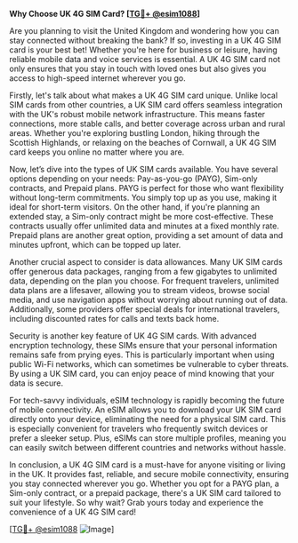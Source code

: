 **Why Choose UK 4G SIM Card? [[TG💪+ @esim1088](https://t.me/s/esim1088)]**

Are you planning to visit the United Kingdom and wondering how you can stay connected without breaking the bank? If so, investing in a UK 4G SIM card is your best bet! Whether you're here for business or leisure, having reliable mobile data and voice services is essential. A UK 4G SIM card not only ensures that you stay in touch with loved ones but also gives you access to high-speed internet wherever you go.

Firstly, let's talk about what makes a UK 4G SIM card unique. Unlike local SIM cards from other countries, a UK SIM card offers seamless integration with the UK's robust mobile network infrastructure. This means faster connections, more stable calls, and better coverage across urban and rural areas. Whether you're exploring bustling London, hiking through the Scottish Highlands, or relaxing on the beaches of Cornwall, a UK 4G SIM card keeps you online no matter where you are.

Now, let’s dive into the types of UK SIM cards available. You have several options depending on your needs: Pay-as-you-go (PAYG), Sim-only contracts, and Prepaid plans. PAYG is perfect for those who want flexibility without long-term commitments. You simply top up as you use, making it ideal for short-term visitors. On the other hand, if you're planning an extended stay, a Sim-only contract might be more cost-effective. These contracts usually offer unlimited data and minutes at a fixed monthly rate. Prepaid plans are another great option, providing a set amount of data and minutes upfront, which can be topped up later.

Another crucial aspect to consider is data allowances. Many UK SIM cards offer generous data packages, ranging from a few gigabytes to unlimited data, depending on the plan you choose. For frequent travelers, unlimited data plans are a lifesaver, allowing you to stream videos, browse social media, and use navigation apps without worrying about running out of data. Additionally, some providers offer special deals for international travelers, including discounted rates for calls and texts back home.

Security is another key feature of UK 4G SIM cards. With advanced encryption technology, these SIMs ensure that your personal information remains safe from prying eyes. This is particularly important when using public Wi-Fi networks, which can sometimes be vulnerable to cyber threats. By using a UK SIM card, you can enjoy peace of mind knowing that your data is secure.

For tech-savvy individuals, eSIM technology is rapidly becoming the future of mobile connectivity. An eSIM allows you to download your UK SIM card directly onto your device, eliminating the need for a physical SIM card. This is especially convenient for travelers who frequently switch devices or prefer a sleeker setup. Plus, eSIMs can store multiple profiles, meaning you can easily switch between different countries and networks without hassle.

In conclusion, a UK 4G SIM card is a must-have for anyone visiting or living in the UK. It provides fast, reliable, and secure mobile connectivity, ensuring you stay connected wherever you go. Whether you opt for a PAYG plan, a Sim-only contract, or a prepaid package, there's a UK SIM card tailored to suit your lifestyle. So why wait? Grab yours today and experience the convenience of a UK 4G SIM card! 

[[TG💪+ @esim1088](https://t.me/s/esim1088) ![Image](https://i.postimg.cc/Y0z9fWf4/image.png)]